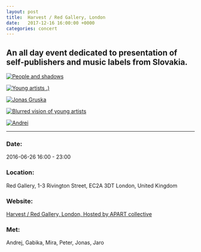 ```yaml
---
layout: post
title:  Harvest / Red Gallery, London
date:   2017-12-16 16:00:00 +0000
categories: concert
---
```


## An all day event dedicated to presentation of self-publishers and music labels from Slovakia.

[![People and shadows](/notes/images/2016-06-26-harvest/preview/DSCF4868.JPG)](/notes/images/2016-06-26-harvest/DSCF4868.JPG)

[![Young artists .)](/notes/images/2016-06-26-harvest/preview/DSCF4864.JPG)](/notes/images/2016-06-26-harvest/DSCF4864.JPG)

[![Jonas Gruska](/notes/images/2016-06-26-harvest/preview/DSCF4863.JPG)](/notes/images/2016-06-26-harvest/DSCF4863.JPG)

[![Blurred vision of young artists](/notes/images/2016-06-26-harvest/preview/DSCF4858.JPG)](/notes/images/2016-06-26-harvest/DSCF4858.JPG)

[![Andrei](/notes/images/2016-06-26-harvest/preview/DSCF4852.JPG)](/notes/images/2016-06-26-harvest/DSCF4852.JPG)


---

### Date:

2016-06-26 16:00 - 23:00

### Location:

Red Gallery, 1-3 Rivington Street, EC2A 3DT London, United Kingdom

### Website:

[Harvest / Red Gallery, London, Hosted by APART collective](https://www.facebook.com/events/1777073622578893/)

### Met:

Andrej, Gabika, Mira, Peter, Jonas, Jaro
